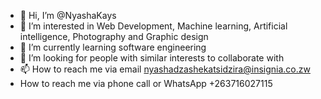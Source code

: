 - 👋 Hi, I’m @NyashaKays
- 👀 I’m interested in Web Development, Machine learning, Artificial intelligence, Photography and Graphic design
- 🌱 I’m currently learning software engineering
- 💞️ I’m looking for people with similar interests to collaborate with 
- 📫 How to reach me via email nyashadzashekatsidzira@insignia.co.zw
- How to reach me via phone call or WhatsApp +263716027115

<!---
NyashaKays/NyashaKays is a ✨ special ✨ repository because its `README.md` (this file) appears on your GitHub profile.
You can click the Preview link to take a look at your changes.
--->
